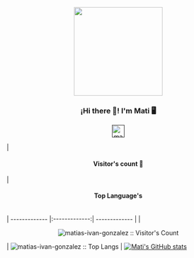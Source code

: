 <p align="center" width="300">
   <img align="center" width="200" src="" />
   <h3 align="center">¡Hi there 👋! I'm Mati 🖥️</h3>
</p>

<p align="center">
   <a href="">
    <img src="https://user-images.githubusercontent.com/54821132/129295074-333e74c5-25b8-427c-a20b-9aaf8233574d.png" width="28px" height="28px" alt="matias-ivan-gonzalez"/>
   </a>
</p>

| <h4 align="center">Visitor's count :eyes:</h4>        | <h4 align="center">Top Language's</h4>           
| ------------- |:-------------:| ------------- |
| <p align="center"><img src="https://profile-counter.glitch.me/{matias-ivan-gonzalez}/count.svg" alt="matias-ivan-gonzalez :: Visitor's Count" /></p>     |  <img src="https://github-readme-stats.vercel.app/api/top-langs/?username=matias-ivan-gonzalez&langs_count=5&theme=tokyonight&layout=compact" alt="matias-ivan-gonzalez :: Top Langs"/> | [![Mati's GitHub stats](https://github-readme-stats.vercel.app/api?username=matias-ivan-gonzalez)](https://github.com/anuraghazra/github-readme-stats) </p>
<!--
**matias-ivan-gonzalez/matias-ivan-gonzalez** is a ✨ _special_ ✨ repository because its `README.md` (this file) appears on your GitHub profile.

Here are some ideas to get you started:

- 🔭 I’m currently working on ...
- 🌱 I’m currently learning ...
- 👯 I’m looking to collaborate on ...
- 🤔 I’m looking for help with ...
- 💬 Ask me about ...
- 📫 How to reach me: ...
- 😄 Pronouns: ...
- ⚡ Fun fact: ...
-->
